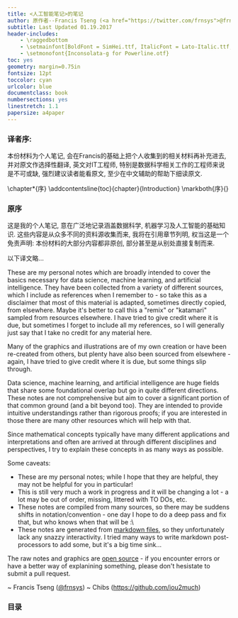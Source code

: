 ```yaml
---
title: <人工智能笔记>的笔记
author: 原作者--Francis Tseng (<a href="https://twitter.com/frnsys">@frnsys</a>) <br/> <p>译者-- <a href="https://github.com/iou2much">iou2much</a></p>
subtitle: Last Updated 01.19.2017
header-includes:
    - \raggedbottom
    - \setmainfont[BoldFont = SimHei.ttf, ItalicFont = Lato-Italic.ttf, BoldItalicFont = Lato-BoldItalic.ttf]{SimHei.ttf}
    - \setmonofont{Inconsolata-g for Powerline.otf}
toc: yes
geometry: margin=0.75in
fontsize: 12pt
toccolor: cyan
urlcolor: blue
documentclass: book
numbersections: yes
linestretch: 1.1
papersize: a4paper
---
```


### 译者序: 
本份材料为个人笔记, 会在Francis的基础上把个人收集到的相关材料再补充进去, 并对原文作选择性翻译, 英文对IT工程师, 特别是数据科学相关工作的工程师来说是不可或缺, 强烈建议读者能看原文, 至少在中文辅助的帮助下细读原文.

\chapter*{序}
\addcontentsline{toc}{chapter}{Introduction} \markboth{序}{}
### 原序

这是我的个人笔记, 意在广泛地记录涵盖数据科学, 机器学习及人工智能的基础知识.
这些内容是从众多不同的资料源收集而来, 我将在引用章节列明, 权当这是一个免责声明: 本份材料的大部分内容都非原创, 部分甚至是从别处直接复制而来.

以下译文略...

These are my personal notes which are broadly intended to cover the basics necessary for data science, machine learning, and artificial intelligence. They have been collected from a variety of different sources, which I include as references when I remember to - so take this as a disclaimer that most of this material is adapted, sometimes directly copied, from elsewhere. Maybe it's better to call this a "remix" or "katamari" sampled from resources elsewhere. I have tried to give credit where it is due, but sometimes I forget to include all my references, so I will generally just say that I take no credit for any material here.

Many of the graphics and illustrations are of my own creation or have been re-created from others, but plenty have also been sourced from elsewhere - again, I have tried to give credit where it is due, but some things slip through.

Data science, machine learning, and artificial intelligence are huge fields that share some foundational overlap but go in quite different directions. These notes are not comprehensive but aim to cover a significant portion of that common ground (and a bit beyond too). They are intended to provide intuitive understandings rather than rigorous proofs; if you are interested in those there are many other resources which will help with that.

Since mathematical concepts typically have many different applications and interpretations and often are arrived at through different disciplines and perspectives, I try to explain these concepts in as many ways as possible.

Some caveats:

- These are my personal notes; while I hope that they are helpful, they may not be helpful for you in particular!
- This is still very much a work in progress and it will be changing a lot - a lot may be out of order, missing, littered with TO DOs, etc.
- These notes are compiled from many sources, so there may be suddens shifts in notation/convention - one day I hope to do a deep pass and fix that, but who knows when that will be :\
- These notes are generated from [markdown files](https://github.com/frnsys/ai_notes), so they unfortunately lack any snazzy interactivity. I tried many ways to write markdown post-processors to add some, but it's a big time sink...

The raw notes and graphics are [open source](https://github.com/frnsys/ai_notes) - if you encounter errors or have a better way of explanining something, please don't hesistate to submit a pull request.

~ Francis Tseng ([@frnsys](https://twitter.com/frnsys))
~ Chibs (https://github.com/iou2much)

### 目录